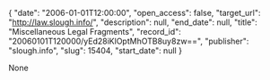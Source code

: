 {
  "date": "2006-01-01T12:00:00", 
  "open_access": false, 
  "target_url": "http://law.slough.info/", 
  "description": null, 
  "end_date": null, 
  "title": "Miscellaneous Legal Fragments", 
  "record_id": "20060101T120000/yEd28iKlOptMhOTB8uy8zw==", 
  "publisher": "slough.info", 
  "slug": 15404, 
  "start_date": null
}

None